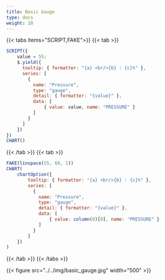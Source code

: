 ```yaml
---
title: Basic Gauge
type: docs
weight: 10
---
```


{{< tabs items="SCRIPT,FAKE">}}
{{< tab >}}

```js {{linenos=table,linenostart=1}}
SCRIPT({
    value = 55;
    $.yield({
      tooltip: { formatter: "{a} <br/>{b} : {c}%" },
      series: [
        {
          name: "Pressure",
          type: "gauge",
          detail: { formatter: "{value}" },
          data: [
              { value: value, name: "PRESSURE" }
          ]
        }
      ]
    })
})
CHART()
```

{{< /tab >}}
{{< tab >}}

```js {{linenos=table,linenostart=1}}
FAKE(linspace(55, 60, 1))
CHART(
    chartOption({
        tooltip: { formatter: "{a} <br/>{b} : {c}%" },
        series: [
          {
            name: "Pressure",
            type: "gauge",
            detail: { formatter: "{value}" },
            data: [
                { value: column(0)[0], name: "PRESSURE" }
            ]
          }
        ]
    })
)
```

{{< /tab >}}
{{< /tabs >}}

{{< figure src="../../img/basic_gauge.jpg" width="500" >}}
